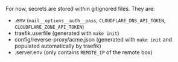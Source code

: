 For now, secrets are stored within gitignored files. They are:

- .env (`mail__options__auth__pass`, `CLOUDFLARE_DNS_API_TOKEN`, `CLOUDFLARE_ZONE_API_TOKEN`)
- traefik.userfile (generated with `make init`)
- config/reverse-proxy/acme.json (generated with `make init` and populated automatically by traefik)
- .server.env (only contains `REMOTE_IP` of the remote box)
